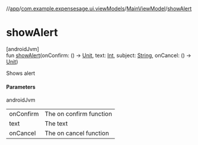 //[app](../../../index.md)/[com.example.expensesage.ui.viewModels](../index.md)/[MainViewModel](index.md)/[showAlert](show-alert.md)

# showAlert

[androidJvm]\
fun [showAlert](show-alert.md)(onConfirm: () -&gt; [Unit](https://kotlinlang.org/api/latest/jvm/stdlib/kotlin/-unit/index.html), text: [Int](https://kotlinlang.org/api/latest/jvm/stdlib/kotlin/-int/index.html), subject: [String](https://kotlinlang.org/api/latest/jvm/stdlib/kotlin/-string/index.html), onCancel: () -&gt; [Unit](https://kotlinlang.org/api/latest/jvm/stdlib/kotlin/-unit/index.html))

Shows alert

#### Parameters

androidJvm

| | |
|---|---|
| onConfirm | The on confirm function |
| text | The text |
| onCancel | The on cancel function |
